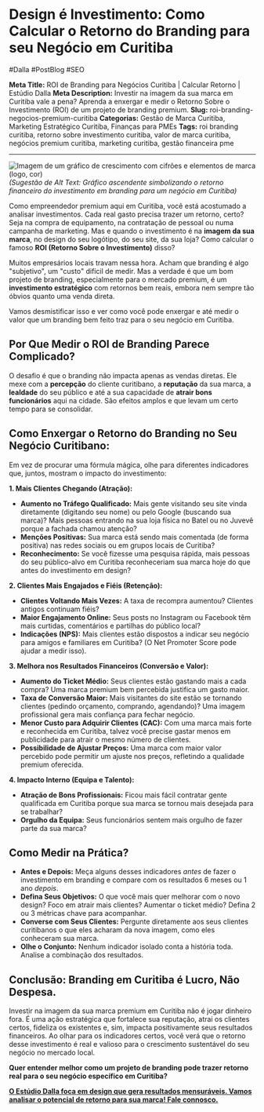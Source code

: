 # Design é Investimento: Como Calcular o Retorno do Branding para seu Negócio em Curitiba

#Dalla #PostBlog #SEO 

**Meta Title:** ROI de Branding para Negócios Curitiba | Calcular Retorno | Estúdio Dalla
**Meta Description:** Investir na imagem da sua marca em Curitiba vale a pena? Aprenda a enxergar e medir o Retorno Sobre o Investimento (ROI) de um projeto de branding premium.
**Slug:** roi-branding-negocios-premium-curitiba
**Categorias:** Gestão de Marca Curitiba, Marketing Estratégico Curitiba, Finanças para PMEs
**Tags:** roi branding curitiba, retorno sobre investimento curitiba, valor de marca curitiba, negócios premium curitiba, marketing curitiba, gestão financeira pme

---

![Imagem de um gráfico de crescimento com cifrões e elementos de marca (logo, cor)](placeholder_imagem_roi_branding_curitiba.jpg) *(Sugestão de Alt Text: Gráfico ascendente simbolizando o retorno financeiro do investimento em branding para um negócio em Curitiba)*

Como empreendedor premium aqui em Curitiba, você está acostumado a analisar investimentos. Cada real gasto precisa trazer um retorno, certo? Seja na compra de equipamento, na contratação de pessoal ou numa campanha de marketing. Mas e quando o investimento é na **imagem da sua marca**, no design do seu logótipo, do seu site, da sua loja? Como calcular o famoso **ROI (Retorno Sobre o Investimento)** disso?

Muitos empresários locais travam nessa hora. Acham que branding é algo "subjetivo", um "custo" difícil de medir. Mas a verdade é que um bom projeto de branding, especialmente para o mercado premium, é um **investimento estratégico** com retornos bem reais, embora nem sempre tão óbvios quanto uma venda direta.

Vamos desmistificar isso e ver como você pode enxergar e até medir o valor que um branding bem feito traz para o seu negócio em Curitiba.

## Por Que Medir o ROI de Branding Parece Complicado?

O desafio é que o branding não impacta apenas as vendas diretas. Ele mexe com a **percepção** do cliente curitibano, a **reputação** da sua marca, a **lealdade** do seu público e até a sua capacidade de **atrair bons funcionários** aqui na cidade. São efeitos amplos e que levam um certo tempo para se consolidar.

## Como Enxergar o Retorno do Branding no Seu Negócio Curitibano:

Em vez de procurar uma fórmula mágica, olhe para diferentes indicadores que, juntos, mostram o impacto do investimento:

**1. Mais Clientes Chegando (Atração):**
*   **Aumento no Tráfego Qualificado:** Mais gente visitando seu site vinda diretamente (digitando seu nome) ou pelo Google (buscando sua marca)? Mais pessoas entrando na sua loja física no Batel ou no Juvevê porque a fachada chamou atenção?
*   **Menções Positivas:** Sua marca está sendo mais comentada (de forma positiva) nas redes sociais ou em grupos locais de Curitiba?
*   **Reconhecimento:** Se você fizesse uma pesquisa rápida, mais pessoas do seu público-alvo em Curitiba reconheceriam sua marca hoje do que antes do investimento em design?

**2. Clientes Mais Engajados e Fiéis (Retenção):**
*   **Clientes Voltando Mais Vezes:** A taxa de recompra aumentou? Clientes antigos continuam fiéis?
*   **Maior Engajamento Online:** Seus posts no Instagram ou Facebook têm mais curtidas, comentários e partilhas do público local?
*   **Indicações (NPS):** Mais clientes estão dispostos a indicar seu negócio para amigos e familiares em Curitiba? (O Net Promoter Score pode ajudar a medir isso).

**3. Melhora nos Resultados Financeiros (Conversão e Valor):**
*   **Aumento do Ticket Médio:** Seus clientes estão gastando mais a cada compra? Uma marca premium bem percebida justifica um gasto maior.
*   **Taxa de Conversão Maior:** Mais visitantes do site estão se tornando clientes (pedindo orçamento, comprando, agendando)? Uma imagem profissional gera mais confiança para fechar negócio.
*   **Menor Custo para Adquirir Clientes (CAC):** Com uma marca mais forte e reconhecida em Curitiba, talvez você precise gastar menos em publicidade para atrair o mesmo número de clientes.
*   **Possibilidade de Ajustar Preços:** Uma marca com maior valor percebido pode permitir um ajuste nos preços, refletindo a qualidade premium oferecida.

**4. Impacto Interno (Equipa e Talento):**
*   **Atração de Bons Profissionais:** Ficou mais fácil contratar gente qualificada em Curitiba porque sua marca se tornou mais desejada para se trabalhar?
*   **Orgulho da Equipa:** Seus funcionários sentem mais orgulho de fazer parte da sua marca?

## Como Medir na Prática?

*   **Antes e Depois:** Meça alguns desses indicadores *antes* de fazer o investimento em branding e compare com os resultados 6 meses ou 1 ano *depois*.
*   **Defina Seus Objetivos:** O que você mais quer melhorar com o novo design? Foco em atrair mais clientes? Aumentar o ticket médio? Defina 2 ou 3 métricas chave para acompanhar.
*   **Converse com Seus Clientes:** Pergunte diretamente aos seus clientes curitibanos o que eles acharam da nova imagem, como eles conheceram sua marca.
*   **Olhe o Conjunto:** Nenhum indicador isolado conta a história toda. Analise a combinação dos resultados.

## Conclusão: Branding em Curitiba é Lucro, Não Despesa.

Investir na imagem da sua marca premium em Curitiba não é jogar dinheiro fora. É uma ação estratégica que fortalece sua reputação, atrai os clientes certos, fideliza os existentes e, sim, impacta positivamente seus resultados financeiros. Ao olhar para os indicadores certos, você verá que o retorno desse investimento é real e valioso para o crescimento sustentável do seu negócio no mercado local.

**Quer entender melhor como um projeto de branding pode trazer retorno real para o seu negócio específico em Curitiba?**

[**O Estúdio Dalla foca em design que gera resultados mensuráveis. Vamos analisar o potencial de retorno para sua marca! Fale connosco.**](https://www.estudiodalla.com/contatos)

